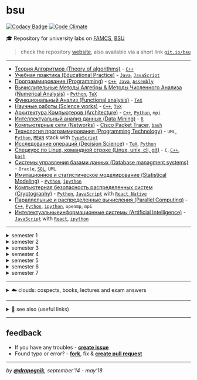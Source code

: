 # bsu

[![Codacy Badge](https://api.codacy.com/project/badge/Grade/e389bfae1c764befaa148dc378b7ed2a)](https://www.codacy.com/app/Drapegnik/bsu?utm_source=github.com&utm_medium=referral&utm_content=Drapegnik/bsu&utm_campaign=badger)
[![Code Climate](https://codeclimate.com/github/Drapegnik/bsu/badges/gpa.svg)](https://codeclimate.com/github/Drapegnik/bsu)

🎓 Repository for university labs on [FAMCS](http://www.fpmi.bsu.by/en/main.aspx), [BSU](http://www.bsu.by/en/main.aspx)

> check the repository [website](https://drapegnik.github.io/bsu/), also available via a short link [`git.io/bsu`](https://git.io/bsu)

---

- [Теория Алгоритмов (Theory of algorithms)](https://github.com/Drapegnik/algorithms) - [`C++`](https://github.com/Drapegnik/bsu/search?l=C%2B%2B)
- [Учебная практика (Educational Practice)](https://github.com/Drapegnik/educational_practice) - [`Java`](https://github.com/Drapegnik/bsu/search?l=java), [`JavaScript`](https://github.com/Drapegnik/bsu/search?l=JavaScript)
- [Программирование (Programming)](https://github.com/Drapegnik/bsu/tree/master/programming) - [`C++`](https://github.com/Drapegnik/bsu/search?l=C%2B%2B), [`Java`](https://github.com/Drapegnik/bsu/search?l=java), [`Assembly`](https://github.com/Drapegnik/bsu/search?l=Assembly)
- [Вычислительные Методы Алгебры & Методы Численного Анализа (Numerical Analysis)](https://github.com/Drapegnik/bsu/tree/master/numerical-analysis) - [`Python`](https://github.com/Drapegnik/bsu/search?l=Python), [`TeX`](https://github.com/Drapegnik/bsu/search?l=TeX)
- [Функциональный Анализ (Functional analysis)](https://github.com/Drapegnik/bsu/tree/master/fun) - [`TeX`](https://github.com/Drapegnik/bsu/search?l=TeX)
- [Научные работы (Science works)](https://github.com/Drapegnik/bsu/tree/master/science-works) - [`C++`](https://github.com/Drapegnik/bsu/search?l=C%2B%2B), [`TeX`](https://github.com/Drapegnik/bsu/search?l=TeX)
- [Архитектура Компьютеров (Architecture)](https://github.com/Drapegnik/bsu/tree/master/architecture) - [`C++`](https://github.com/Drapegnik/bsu/search?l=C%2B%2B), [`Python`](https://github.com/Drapegnik/bsu/search?l=Python), `mpi`
- [Интеллектуальный анализ данных (Data Mining)](https://github.com/Drapegnik/bsu/tree/master/data-mining) - [`R`](https://github.com/Drapegnik/bsu/search?l=R)
- [Компьютерные сети (Networks)](https://github.com/Drapegnik/bsu/tree/master/networks) - [Cisco Packet Tracer](https://en.wikipedia.org/wiki/Packet_Tracer), [`bash`](https://github.com/Drapegnik/bsu/search?l=Shell)
- [Технология программирования (Programming Technology)](https://github.com/Drapegnik/bsu/tree/master/technology) - `UML`, [`Python`](https://github.com/Drapegnik/bsu/search?l=Python), [`MEAN`](http://mean.io/) stack with [`TypeScript`](https://github.com/Drapegnik/bsu/search?l=TypeScript)
- [Исследование операций (Decision Science)](https://github.com/Drapegnik/bsu/tree/master/decision-science) - [`TeX`](https://github.com/Drapegnik/bsu/search?l=TeX), [`Python`](https://github.com/Drapegnik/bsu/search?l=Python)
- [Спецкурс по Linux, командной строке (Linux, unix, cli, git)](https://github.com/Drapegnik/bsu/tree/master/unix-cli) - `C`, [`C++`](https://github.com/Drapegnik/bsu/search?l=C%2B%2B), [`bash`](https://github.com/Drapegnik/bsu/search?l=Shell)
- [Системы управления базами данных (Database managment systems)](https://github.com/Drapegnik/bsu/tree/master/dms) - `Oracle`, [`SQL`](https://github.com/Drapegnik/bsu/search?l=SQL), `UML`
- [Имитационное и статистическое моделирование (Statistical Modeling)](https://github.com/Drapegnik/bsu/tree/master/statistical-modeling) - [`Python`](https://github.com/Drapegnik/bsu/search?l=Python), [`ipython`](https://github.com/Drapegnik/bsu/search?l=Jupyter%20Notebook)
- [Компьютерная безопасность распределенных систем (Cryptography)](https://github.com/Drapegnik/bsu/tree/master/cryptography) - [`Python`](https://github.com/Drapegnik/bsu/search?l=Python), [`JavaScript`](https://github.com/Drapegnik/bsu/search?l=JavaScript) with [`React Native`](https://facebook.github.io/react-native/)
- [Параллельные и распределенные вычисления (Parallel Computing)](https://github.com/Drapegnik/bsu/tree/master/parallel-computing) - [`C++`](https://github.com/Drapegnik/bsu/search?l=C%2B%2B), [`Python`](https://github.com/Drapegnik/bsu/search?l=Python), [`ipython`](https://github.com/Drapegnik/bsu/search?l=Jupyter%20Notebook), `openmp`, `mpi`
- [Интелектуальныеинформационные системы (Artificial Intelligence)](https://github.com/Drapegnik/bsu/tree/master/artificial-intelligence) - [`JavaScript`](https://github.com/Drapegnik/bsu/search?l=JavaScript) with [`React`](https://reactjs.org/), [`ipython`](https://github.com/Drapegnik/bsu/search?l=Jupyter%20Notebook)

---

<details>
<summary>semester 1</summary>

- [C++ Core](https://github.com/Drapegnik/bsu/tree/master/programming/c++)
- [WinApi (_Программирование оконных приложений для Windows_)](https://github.com/Drapegnik/bsu/tree/master/programming/winapi)

</details>

<details>
<summary>semester 2</summary>

- [Inline Assembly (_Ассемблерные вставки_)](https://github.com/Drapegnik/bsu/tree/master/programming/inline-assembly)
- [Floating-point unit programming (_Программирование на сопроцессоре_)](https://github.com/Drapegnik/bsu/tree/master/programming/fpu)

</details>

<details>
<summary>semester 3</summary>

- [Assembly window applications (_Оконные приложения на ассемблере_)](https://github.com/Drapegnik/bsu/tree/master/programming/radasm)
- [Java Core](https://github.com/Drapegnik/bsu/tree/master/programming/java/sem3)
- [Data Mining (_Интеллектуальный анализ данных_)](https://github.com/Drapegnik/bsu/tree/master/data-mining)
- [Numerical analysis (_Вычислительные Методы Алгебры_)](https://github.com/Drapegnik/bsu/tree/master/numerical-analysis/sem3)

</details>

<details>
<summary>semester 4</summary>

- [Algorithms (_Теория Алгоритмов_)](https://github.com/Drapegnik/algorithms)
- [Educational Practice (_Учебная практика_)](https://github.com/Drapegnik/educational_practice)
- [Numerical analysis (_Методы Численного Анализа_)](https://github.com/Drapegnik/bsu/tree/master/numerical-analysis/sem4)
- [Functional analysis (_Функциональный Анализ_)](https://github.com/Drapegnik/bsu/tree/master/fun)

</details>

<details>
<summary>semester 5</summary>

- [Architecture (_Архитектура Компьютеров_)](https://github.com/Drapegnik/bsu/tree/master/architecture)
- [Numerical analysis (_Методы Численного Анализа_)](https://github.com/Drapegnik/bsu/tree/master/numerical-analysis/sem5)
- [Java Threads](https://github.com/Drapegnik/bsu/tree/master/programming/java/sem5)
- [Course project (_Курсовой проект_)](https://github.com/Drapegnik/bsu-science/releases/tag/v1.0.0)

</details>

<details>
<summary>semester 6</summary>

- [Java Web (_Спецкурс МСС_)](https://github.com/Drapegnik/bsu/tree/master/programming/java/sem6)
- [Parallel Systems (_Распределенные и параллельные системы_)](https://github.com/Drapegnik/bsu/tree/master/programming/parallel-systems)
- [Networks (_Компьютерные сети_)](https://github.com/Drapegnik/bsu/tree/master/networks)
- [Programming Technology (_Технология программирования_)](https://github.com/Drapegnik/bsu/tree/master/technology)
- [Decision Science (_Исследование операций_)](https://github.com/Drapegnik/bsu/tree/master/decision-science)
- [Course work (_Курсовая работа_)](https://github.com/lybros/Appa)

</details>

<details>
<summary>semester 7</summary>

- [Unix-cli (_Спецкурс МСС_)](https://github.com/Drapegnik/bsu/tree/master/unix-cli)
- [DMS (_СУБД_)](https://github.com/Drapegnik/bsu/tree/master/dms)
- [Statistical Modeling (_Имитационное и статистическое моделирование_)](https://github.com/Drapegnik/bsu/tree/master/statistical-modeling)
- [Cryptography (_Компьютерная безопасность распределенных систем_)](https://github.com/Drapegnik/bsu/tree/master/cryptography)
- [Parallel Computing (_Параллельные и распределенные вычисления_)](https://github.com/Drapegnik/bsu/tree/master/parallel-computing)
- [Artificial Intelligence (_Интелектуальныеинформационные системы_)](https://github.com/Drapegnik/bsu/tree/master/artificial-intelligence)

</details>

---

<details>
<summary>☁️ clouds: cospects, books, lectures and exam answers</summary>

- [@**drapegnik**/cloud](http://bit.ly/bsu-famcs) - http://bit.ly/bsu-famcs
- [@**cloud**/mailru/course1-course3](https://cloud.mail.ru/public/bvEP/tvuGNXiUZ/)
- [@**isu**/gdrive/semester6](https://drive.google.com/drive/folders/0B7H3L_LmtN1HOVo1QXM3d1JvcVk)
- [@**gdrive**/gos](https://drive.google.com/drive/folders/0B9CvVTgUiigZOS1tS2FCaVRoaG8)
- [@**yadisk**](https://yadi.sk/d/FsMqju0sfn7Dp)

</details>

---

<details>
<summary>🔗 see also (useful links)</summary>

- [@**bsu-docs**](https://github.com/bsu-docs) - _lectures and exam answers_
- [@**bsutex**/bsustyle](https://github.com/bsutex/bsustyle) - _`TeX` styles for bsu publishing_
- [@**reuptake**/famcs](http://reuptake.github.io/permalink/famcs/) - _info about studying (books, notes and etc.)_
- [@**UladBohdan**/uni-code](https://github.com/UladBohdan/uni-code) - _labs_
- [@**jakwuh**/bsu](https://github.com/jakwuh/bsu) - _labs_
- [@**kventinel**/BSU](https://github.com/kventinel/BSU) - _labs_
- [@**Zmiecer**/BSU](https://github.com/Zmiecer/BSU) - _labs_
- [@**mantergo**/BSU](https://github.com/mantergo/BSU) - _labs_
- [@**daksenik**/FAMCS](https://github.com/daksenik/FAMCS) - _labs_
- [@**TDiva**/FAN](https://github.com/TDiva/FAN) - _functional analysis homeworks_

</details>

---

## feedback

- If you have any troubles - [**create issue**](https://github.com/Drapegnik/bsu/issues/new)
- Found typo or error? - [**fork**](https://github.com/Drapegnik/bsu/compare#fork-destination-box), fix & [**create pull request**](https://github.com/Drapegnik/bsu/pulls?q=is%3Apr+sort%3Aupdated-desc+is%3Aopen)

---

_by [**@drapegnik**](https://github.com/Drapegnik), september'14 - may'18_
